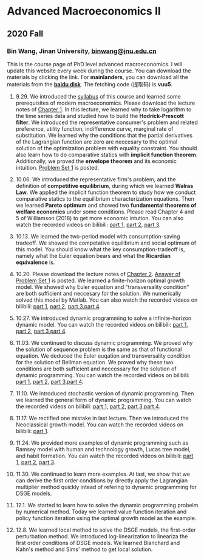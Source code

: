# Advanced Macroeconomics II
## 2020 Fall
### Bin Wang, Jinan University, binwang@jnu.edu.cn

This is the course page of PhD level advanced macroeconomics. I will update this website every week during the course. You can download the materials by clicking the link. For **mainlanders**, you can download all the materials from the **[baidu disk](https://pan.baidu.com/s/14f3cBrECsJonpOJlfrmVRA)**. The fetching code (提取码) is **vuu5**.


1. 9.29. We introduced the [syllabus](https://github.com/binwangwork/phdmacro/blob/gh/syllabus.pdf) of this course and learned some prerequisites of modern macroeconomics. Please download the lecture notes of [Chapter 1](https://github.com/binwangwork/phdmacro/blob/gh/chapter%201.pdf). In this lecture, we learned why to take logarithm to the time series data and studied how to build the **Hodrick-Prescott filter**. We introduced the representative consumer's problem and related preference, utility function, indifference curve, marginal rate of substitution. We learned why the conditions that the partial derivatives of the Lagrangian function are zero are neccesary to the optimal solution of the optimization problem with equality constraint. You should also learn how to do comparative statics with **implicit function theorem**. Additionally, we proved the **envelope theorem** and its economic intuition. [Problem Set 1](https://github.com/binwangwork/phdmacro/blob/gh/PS1.pdf) is posted.

2. 10.06. We introduced the representative firm's problem, and the definition of **competitive equilibrium**, during which we learned **Walras Law**. We applied the implicit function theorem to study how we conduct comparative statics to the equilibrium characterization equations. Then we learned **Pareto optimum** and showed two **fundamental theorems of welfare economics** under some conditions. Please read Chapter 4 and 5 of Williamson (2018) to get more economic intution. You can also watch the recorded videos on bilibili: [part 1](https://www.bilibili.com/video/BV1q54y117Rx), [part 2](https://www.bilibili.com/video/BV1ky4y1k7eq), [part 3](https://www.bilibili.com/video/BV1vi4y1E7E2).

3. 10.13. We learned the two-period model with consumption-saving tradeoff. We showed the competative equilibrium and social optimum of this model. You should know what the key consumption-tradeoff is, namely what the Euler equation bears and what the **Ricardian equivalence** is.

4. 10.20. Please download the lecture notes of [Chapter 2](https://github.com/binwangwork/phdmacro/blob/gh/chapter%202.pdf). [Answer of Problem Set 1](https://github.com/binwangwork/phdmacro/blob/gh/PS1%20answer.pdf) is posted. We learned a finite-horizon optimal growth model. We showed why Euler equation and "transversality condition" are both sufficient and neccesary for the solution. We numerically solved this model by Matlab. You can also watch the recorded videos on bilibili: [part 1](https://www.bilibili.com/video/BV1ka411A7fV), [part 2](https://www.bilibili.com/video/BV16K4y177kC), [part 3](https://www.bilibili.com/video/BV1wi4y177Rr),[part 4](https://www.bilibili.com/video/BV1ft4y1Y7FD).

5. 10.27. We introduced dynamic programming to solve a infinite-horizon dynamic model. You can watch the recorded videos on bilibili: [part 1](https://www.bilibili.com/video/BV1ei4y177PP), [part 2](https://www.bilibili.com/video/BV16K4y177kC), [part 3](https://www.bilibili.com/video/BV1wi4y177Rr),[part 4](https://www.bilibili.com/video/BV1At4y1e7NV).

6. 11.03. We continued to discuss dynamic programming. We proved why the solution of sequence problem is the same as that of functional equation. We deduced the Euler euqation and transversality condition for the solution of Bellman equation. We proved why these two conditions are both sufficient and neccessary for the solution of dynamic programming. You can watch the recorded videos on bilibili: [part 1](https://www.bilibili.com/video/BV16v41167r1), [part 2](https://www.bilibili.com/video/BV1az4y1o7Mz), [part 3](https://www.bilibili.com/video/BV1LZ4y1V7rV),[part 4](https://www.bilibili.com/video/BV1Gy4y1k7Di).

7. 11.10. We introduced stochastic version of dynamic programming. Then we learned the general form of dynamic programming. You can watch the recorded videos on bilibili: [part 1](https://www.bilibili.com/video/BV1nV411a7cU), [part 2](https://www.bilibili.com/video/BV1w5411G7Jc), [part 3](https://www.bilibili.com/video/BV1w5411G7Jc),[part 4](https://www.bilibili.com/video/BV1mA411x73Q).

8. 11.17. We rectified one mistake in last lecture. Then we introduced the Neoclassical growth model. You can watch the recorded videos on bilibili: [part 1](https://www.bilibili.com/video/BV1yv411t7FR).

9. 11.24. We provided more examples of dynamic programming such as Ramsey model with human and technology growth, Lucas tree model, and habit formation. You can watch the recorded videos on bilibili: [part 1](https://www.bilibili.com/video/BV1Qt4y1a7fT), [part 2](https://www.bilibili.com/video/BV1zr4y1c7jk), [part 3](https://www.bilibili.com/video/BV1Ya411w7xn).

10. 11.30. We continued to learn more examples. At last, we show that we can derive the first order conditions by directly apply the Lagrangian multiplier method quickly intead of refering to dynamic programming for DSGE models.

11. 12.1. We started to learn how to solve the dynamic programming probelm by numerical method. Today we learned value function iteration and policy function iteration using the optimal growth model as the example.

12. 12.8. We learned local method to solve the DSGE models, the first-order perturbation method. We introduced log-linearization to lineariza the first order conditions of DSGE models. We learned Blanchard and Kahn's method and Sims' method to get local solution.

